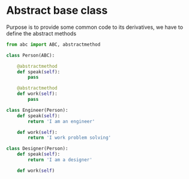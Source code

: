 # Abstract base class

Purpose is to provide some common code to its derivatives, we have to define the abstract methods

```python
from abc import ABC, abstractmethod

class Person(ABC):

    @abstractmethod
    def speak(self):
        pass

    @abstractmethod
    def work(self):
        pass

class Engineer(Person):
    def speak(self):
        return 'I am an engineer'

    def work(self):
        return 'I work problem solving'

class Designer(Person):
    def speak(self):
        return 'I am a designer'

    def work(self)
```

